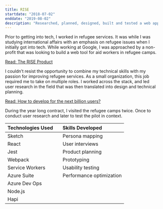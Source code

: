```yaml
---
title: RISE
startdate: "2018-07-02"
enddate: "2019-08-02"
description: "Researched, planned, designed, built and tested a web app for aid workers in a refugee camp"
---
```


Prior to getting into tech, I worked in refugee services. It was while I was studying international affairs with an emphasis on refugee issues when I initially got into tech. While working at Google, I was approached by a non-profit that was looking to build a web tool for aid workers in refugee camps.

[Read: The RISE Product](https://www.rise-int.org/product)

I couldn’t resist the opportunity to combine my technical skills with my passion for improving refugee services. As a small organization, this job required me to take on multiple roles. I worked across the stack, and led user research in the field that was then translated into design and technical planning.

[Read: How to develop for the next billion users?](https://iseeq.co/blog/how-to-develop-for-the-next-billion-users/)

During the year long contract, I visited the refugee camps twice. Once to conduct user research and later to test the pilot in context.

| Technologies Used |     | Skills Developed         |
| :---------------- | :-: | :----------------------- |
| Sketch            |     | Persona mapping          |
| React             |     | User interviews          |
| Jest              |     | Product planning         |
| Webpack           |     | Prototyping              |
| Service Workers   |     | Usability testing        |
| Azure Suite       |     | Performance optimization |
| Azure Dev Ops     |     |
| Node.js           |     |
| Hapi              |     |
